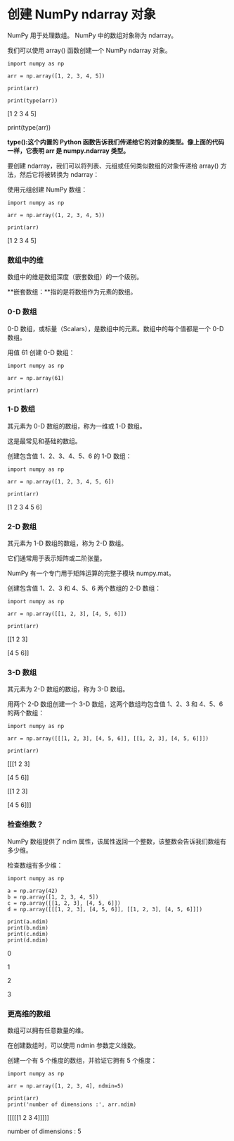# 创建 NumPy ndarray 对象

NumPy 用于处理数组。 NumPy 中的数组对象称为 ndarray。

我们可以使用 array() 函数创建一个 NumPy ndarray 对象。

```
import numpy as np 

arr = np.array([1, 2, 3, 4, 5])

print(arr)

print(type(arr))
```

[1 2 3 4 5]

print(type(arr))

**type():这个内置的 Python 函数告诉我们传递给它的对象的类型。像上面的代码一样，它表明 arr 是 numpy.ndarray 类型。**

要创建 ndarray，我们可以将列表、元组或任何类似数组的对象传递给 array() 方法，然后它将被转换为 ndarray：

使用元组创建 NumPy 数组：

```
import numpy as np 

arr = np.array((1, 2, 3, 4, 5))

print(arr)
```

[1 2 3 4 5]

### 数组中的维

数组中的维是数组深度（嵌套数组）的一个级别。

**嵌套数组：**指的是将数组作为元素的数组。

### 0-D 数组

0-D 数组，或标量（Scalars），是数组中的元素。数组中的每个值都是一个 0-D 数组。

用值 61 创建 0-D 数组：

```
import numpy as np

arr = np.array(61)

print(arr)
```

### 1-D 数组

其元素为 0-D 数组的数组，称为一维或 1-D 数组。

这是最常见和基础的数组。

创建包含值 1、2、3、4、5、6 的 1-D 数组：

```
import numpy as np

arr = np.array([1, 2, 3, 4, 5, 6])

print(arr)
```

[1 2 3 4 5 6]

### 2-D 数组

其元素为 1-D 数组的数组，称为 2-D 数组。

它们通常用于表示矩阵或二阶张量。

NumPy 有一个专门用于矩阵运算的完整子模块 numpy.mat。

创建包含值 1、2、3 和 4、5、6 两个数组的 2-D 数组：

```
import numpy as np

arr = np.array([[1, 2, 3], [4, 5, 6]])

print(arr)
```

[[1 2 3]

[4 5 6]]

### 3-D 数组

其元素为 2-D 数组的数组，称为 3-D 数组。

用两个 2-D 数组创建一个 3-D 数组，这两个数组均包含值 1、2、3 和 4、5、6 的两个数组：

```
import numpy as np

arr = np.array([[[1, 2, 3], [4, 5, 6]], [[1, 2, 3], [4, 5, 6]]])

print(arr)
```

[[[1 2 3]

[4 5 6]]

[[1 2 3]

[4 5 6]]]

### 检查维数？

NumPy 数组提供了 ndim 属性，该属性返回一个整数，该整数会告诉我们数组有多少维。

检查数组有多少维：

```
import numpy as np

a = np.array(42)
b = np.array([1, 2, 3, 4, 5])
c = np.array([[1, 2, 3], [4, 5, 6]])
d = np.array([[[1, 2, 3], [4, 5, 6]], [[1, 2, 3], [4, 5, 6]]])

print(a.ndim) 
print(b.ndim) 
print(c.ndim) 
print(d.ndim)
```

0

1

2

3

### 更高维的数组

数组可以拥有任意数量的维。

在创建数组时，可以使用 ndmin 参数定义维数。

创建一个有 5 个维度的数组，并验证它拥有 5 个维度：

```
import numpy as np

arr = np.array([1, 2, 3, 4], ndmin=5)

print(arr)
print('number of dimensions :', arr.ndim)
```

[[[[[1 2 3 4]]]]]

number of dimensions : 5
